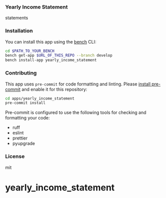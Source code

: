 ### Yearly Income Statement

statements

### Installation

You can install this app using the [bench](https://github.com/frappe/bench) CLI:

```bash
cd $PATH_TO_YOUR_BENCH
bench get-app $URL_OF_THIS_REPO --branch develop
bench install-app yearly_income_statement
```

### Contributing

This app uses `pre-commit` for code formatting and linting. Please [install pre-commit](https://pre-commit.com/#installation) and enable it for this repository:

```bash
cd apps/yearly_income_statement
pre-commit install
```

Pre-commit is configured to use the following tools for checking and formatting your code:

- ruff
- eslint
- prettier
- pyupgrade

### License

mit
# yearly_income_statement
